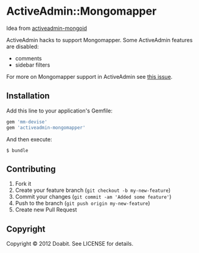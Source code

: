 # ActiveAdmin::Mongomapper

Idea from [activeadmin-mongoid](https://github.com/elia/activeadmin-mongoid)

ActiveAdmin hacks to support Mongomapper.
Some ActiveAdmin features are disabled:

- comments
- sidebar filters

For more on Mongomapper support in ActiveAdmin see [this issue](https://github.com/gregbell/active_admin/issues/26).

## Installation

Add this line to your application's Gemfile:

```ruby
gem 'mm-devise'
gem 'activeadmin-mongomapper'
```

And then execute:

    $ bundle


## Contributing

1. Fork it
2. Create your feature branch (`git checkout -b my-new-feature`)
3. Commit your changes (`git commit -am 'Added some feature'`)
4. Push to the branch (`git push origin my-new-feature`)
5. Create new Pull Request

## Copyright

Copyright © 2012 Doabit. See LICENSE for details.
